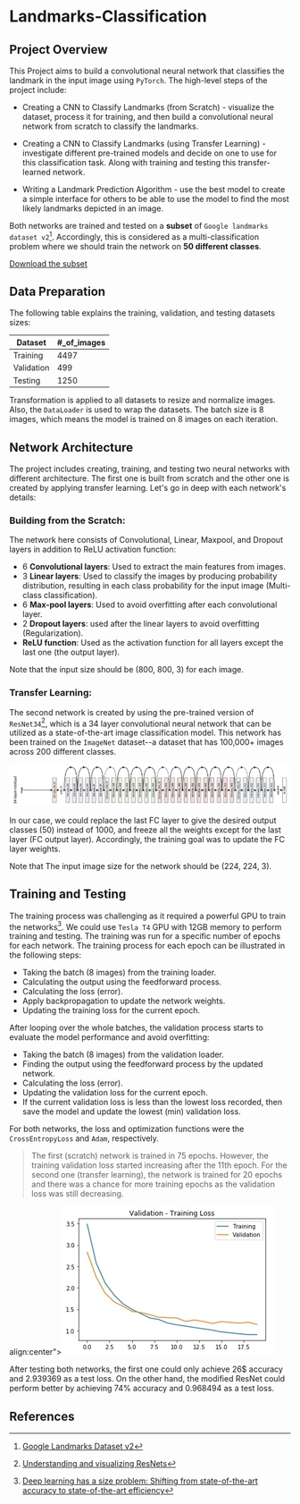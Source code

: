 # Landmarks-Classification

## Project Overview
This Project aims to build a convolutional neural network that classifies the landmark in the input image using `PyTorch`. The high-level steps of the project include:

- Creating a CNN to Classify Landmarks (from Scratch) - visualize the dataset, process it for training, and then build a convolutional neural network from scratch to classify the landmarks. 

- Creating a CNN to Classify Landmarks (using Transfer Learning) - investigate different pre-trained models and decide on one to use for this classification task. Along with training and testing this transfer-learned network.

- Writing a Landmark Prediction Algorithm -  use the best model to create a simple interface for others to be able to use the model to find the most likely landmarks depicted in an image.

Both networks are trained and tested on a **subset** of `Google landmarks dataset v2`[^3]. Accordingly, this is considered as a multi-classification problem where we should train the network on **50 different classes**.

[Download the subset](https://udacity-dlnfd.s3-us-west-1.amazonaws.com/datasets/landmark_images.zip) 

## Data Preparation

The following table explains the training, validation, and testing datasets sizes:

| Dataset | #_of_images |
| ----------- | ----------- |
| Training | 4497 |
| Validation | 499 |
| Testing | 1250 | 

Transformation is applied to all datasets to resize and normalize images. Also, the `DataLoader` is used to wrap the datasets.
The batch size is 8 images, which means the model is trained on 8 images on each iteration.

## Network Architecture
The project includes creating, training, and testing two neural networks with different architecture. The first one is built from scratch and the other one is created by applying transfer learning. Let's go in deep with each network's details:

### Building from the Scratch:
The network here consists of Convolutional, Linear, Maxpool, and Dropout  layers in addition to ReLU activation function:

- 6 **Convolutional layers**: Used to extract the main features from images.
- 3 **Linear layers**: Used to classify the images by producing probability distribution, resulting in each class probability for the input image (Multi-class classification).
- 6 **Max-pool layers**: Used to avoid overfitting after each convolutional layer.
- 2 **Dropout layers**: used after the linear layers to avoid overfitting (Regularization).
- **ReLU function**: Used as the activation function for all layers except the last one (the output layer).

Note that the input size should be (800, 800, 3) for each image.

### Transfer Learning:
The second network is created by using the pre-trained version of `ResNet34`[^2], which is a 34 layer convolutional neural network that can be utilized as a state-of-the-art image classification model. This network has been trained on the `ImageNet` dataset--a dataset that has 100,000+ images across 200 different classes. 

![ResNet-34 Architecture](assets/ResNet34.png)

In our case, we could replace the last FC layer to give the desired output classes (50) instead of 1000, and freeze all the weights except for the last layer (FC output layer). Accordingly, the training goal was to update the FC layer weights. 

Note that The input image size for the network should be (224, 224, 3).

## Training and Testing
The training process was challenging as it required a powerful GPU to train the networks[^1]. We could use `Tesla T4` GPU with 12GB memory to perform training and testing. The training was run for a specific number of epochs for each network. The training process for each epoch can be illustrated in the following steps:

- Taking the batch (8 images) from the training loader.
- Calculating the output using the feedforward process.
- Calculating the loss (error).
- Apply backpropagation to update the network weights.
- Updating the training loss for the current epoch.

After looping over the whole batches, the validation process starts to evaluate the model performance and avoid overfitting:

- Taking the batch (8 images) from the validation loader.
- Finding the output using the feedforward process by the updated network.
- Calculating the loss (error).
- Updating the validation loss for the current epoch.
- If the current validation loss is less than the lowest loss recorded, then save the model and update the lowest (min) validation loss.

For both networks, the loss and optimization functions were the `CrossEntropyLoss` and `Adam`, respectively.

> The first (scratch) network is trained in 75 epochs. However, the training validation loss started increasing after the 11th epoch. For the second one (transfer learning), the network is trained for 20 epochs and there was a chance for more training epochs as the validation loss was still decreasing.

align:center"><img src="assets/LossPlot.jpg" /></div>
<!-- ![Transfer learning loss plot](assets/LossPlot.jpg) -->

After testing both networks, the first one could only achieve 26$ accuracy and 2.939369 as a test loss. On the other hand, the modified ResNet could perform better by achieving 74% accuracy and 0.968494 as a test loss. 

## References

[^1]: [Deep learning has a size problem: Shifting from state-of-the-art accuracy to state-of-the-art efficiency](https://heartbeat.comet.ml/deep-learning-has-a-size-problem-ea601304cd8) 

[^2]: [Understanding and visualizing ResNets](https://towardsdatascience.com/understanding-and-visualizing-resnets-442284831be8)

[^3]: [Google Landmarks Dataset v2](https://github.com/cvdfoundation/google-landmark)
